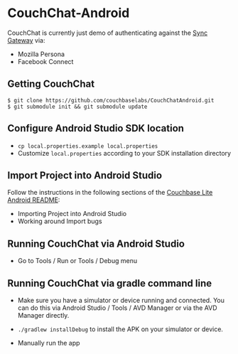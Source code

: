 # CouchChat-Android

CouchChat is currently just demo of authenticating against the [Sync Gateway](https://github.com/couchbase/sync_gateway) via:

* Mozilla Persona
* Facebook Connect


## Getting CouchChat


```
$ git clone https://github.com/couchbaselabs/CouchChatAndroid.git
$ git submodule init && git submodule update
```

## Configure Android Studio SDK location

* `cp local.properties.example local.properties`
* Customize `local.properties` according to your SDK installation directory

## Import Project into Android Studio

Follow the instructions in the following sections of the  [Couchbase Lite Android README](https://github.com/couchbase/couchbase-lite-android/blob/master/README.md):

* Importing Project into Android Studio
* Working around Import bugs


## Running CouchChat via Android Studio

* Go to Tools / Run or Tools / Debug menu

## Running CouchChat via gradle command line

* Make sure you have a simulator or device running and connected.  You can do this via Android Studio / Tools / AVD Manager or via the AVD Manager directly.

* `./gradlew installDebug` to install the APK on your simulator or device.

* Manually run the app


